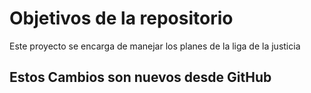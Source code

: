 # Objetivos de la repositorio

Este proyecto se encarga de manejar los planes de la liga de la justicia

 
 ## Estos Cambios son nuevos desde GitHub
